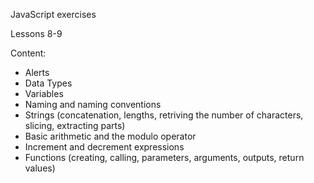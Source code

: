 JavaScript exercises

Lessons 8-9

Content:
- Alerts
- Data Types
- Variables
- Naming and naming conventions
- Strings (concatenation, lengths, retriving the number of characters, slicing, extracting parts)
- Basic arithmetic and the modulo operator
- Increment and decrement expressions
- Functions (creating, calling, parameters, arguments, outputs, return values)